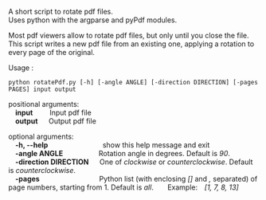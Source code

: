 A short script to rotate pdf files. <br/>
Uses python with the argparse and pyPdf modules.

Most pdf viewers allow to rotate pdf files, but only until you close the file. <br/>
This script writes a new pdf file from an existing one, applying a rotation to every page of the original.

Usage :

```python rotatePdf.py [-h] [-angle ANGLE] [-direction DIRECTION] [-pages PAGES] input output```

positional arguments: <br/>
&emsp;**input** &nbsp;&nbsp; &emsp; Input pdf file <br/>
&emsp;**output**             &emsp; Output pdf file


optional arguments: <br/>
&emsp;**-h, --help** &emsp;&emsp;&emsp;&emsp;&emsp;&emsp;&emsp;&nbsp; show this help message and exit <br/> 
&emsp;**-angle ANGLE** &emsp;&emsp;&emsp;&emsp;&nbsp;&nbsp;           Rotation angle in degrees. Default is _90_. <br/>
&emsp;**-direction DIRECTION** &emsp;                                 One of _clockwise_ or _counterclockwise_. Default is _counterclockwise_. <br/>
&emsp;**-pages** &emsp;&emsp;&emsp;&emsp;&emsp;&emsp;&emsp;&emsp;                                               Python list (with enclosing _[]_ and _,_ separated) of page numbers, starting from 1. Default is _all_.&emsp;&emsp;Example:&emsp;_[1, 7, 8, 13]_

